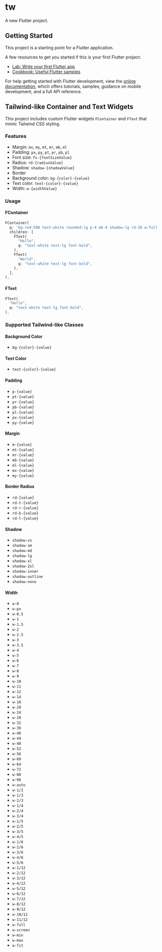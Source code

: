 # tw

A new Flutter project.

## Getting Started

This project is a starting point for a Flutter application.

A few resources to get you started if this is your first Flutter project:

- [Lab: Write your first Flutter app](https://docs.flutter.dev/get-started/codelab)
- [Cookbook: Useful Flutter samples](https://docs.flutter.dev/cookbook)

For help getting started with Flutter development, view the
[online documentation](https://docs.flutter.dev/), which offers tutorials,
samples, guidance on mobile development, and a full API reference.

## Tailwind-like Container and Text Widgets

This project includes custom Flutter widgets `FContainer` and `FText` that mimic Tailwind CSS styling.

### Features

- Margin: `mx`, `my`, `mt`, `mr`, `mb`, `ml`
- Padding: `px`, `py`, `pt`, `pr`, `pb`, `pl`
- Font size: `fs-{fontSizeValue}`
- Radius: `rd-{radiusValue}`
- Shadow: `shadow-{shadowValue}`
- Border
- Background color: `bg-{color}-{value}`
- Text color: `text-{color}-{value}`
- Width: `w-{widthValue}`

### Usage

#### FContainer

```dart
FContainer(
  q: 'bg-red-500 text-white rounded-lg p-4 mb-4 shadow-lg rd-16 w-full',
  children: [
    FText(
      "Hello",
      q: "text-white text-lg font-bold",
    ),
    FText(
      "World",
      q: "text-white text-lg font-bold",
    ),
  ],
),
```

#### FText

```dart
FText(
  "Hello",
  q: "text-white text-lg font-bold",
),
```

### Supported Tailwind-like Classes

#### Background Color

- `bg-{color}-{value}`

#### Text Color

- `text-{color}-{value}`

#### Padding

- `p-{value}`
- `pt-{value}`
- `pr-{value}`
- `pb-{value}`
- `pl-{value}`
- `px-{value}`
- `py-{value}`

#### Margin

- `m-{value}`
- `mt-{value}`
- `mr-{value}`
- `mb-{value}`
- `ml-{value}`
- `mx-{value}`
- `my-{value}`

#### Border Radius

- `rd-{value}`
- `rd-t-{value}`
- `rd-r-{value}`
- `rd-b-{value}`
- `rd-l-{value}`

#### Shadow

- `shadow-xs`
- `shadow-sm`
- `shadow-md`
- `shadow-lg`
- `shadow-xl`
- `shadow-2xl`
- `shadow-inner`
- `shadow-outline`
- `shadow-none`

#### Width

- `w-0`
- `w-px`
- `w-0.5`
- `w-1`
- `w-1.5`
- `w-2`
- `w-2.5`
- `w-3`
- `w-3.5`
- `w-4`
- `w-5`
- `w-6`
- `w-7`
- `w-8`
- `w-9`
- `w-10`
- `w-11`
- `w-12`
- `w-14`
- `w-16`
- `w-20`
- `w-24`
- `w-28`
- `w-32`
- `w-36`
- `w-40`
- `w-44`
- `w-48`
- `w-52`
- `w-56`
- `w-60`
- `w-64`
- `w-72`
- `w-80`
- `w-96`
- `w-auto`
- `w-1/2`
- `w-1/3`
- `w-2/3`
- `w-1/4`
- `w-2/4`
- `w-3/4`
- `w-1/5`
- `w-2/5`
- `w-3/5`
- `w-4/5`
- `w-1/6`
- `w-2/6`
- `w-3/6`
- `w-4/6`
- `w-5/6`
- `w-1/12`
- `w-2/12`
- `w-3/12`
- `w-4/12`
- `w-5/12`
- `w-6/12`
- `w-7/12`
- `w-8/12`
- `w-9/12`
- `w-10/12`
- `w-11/12`
- `w-full`
- `w-screen`
- `w-min`
- `w-max`
- `w-fit`
